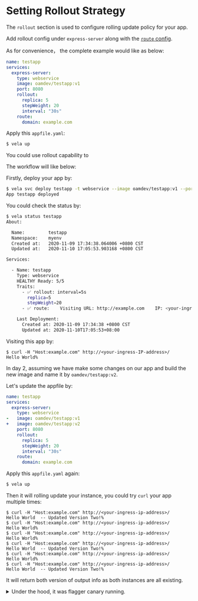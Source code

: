 # Setting Rollout Strategy

The `rollout` section is used to configure rolling update policy for your app.

Add rollout config under `express-server` along with the [`route` config](./set-rollout.md).

As for convenience， the complete example would like as below:

```yaml
name: testapp
services:
  express-server:
    type: webservice
    image: oamdev/testapp:v1
    port: 8080
    rollout:
      replica: 5
      stepWeight: 20
      interval: "30s"
    route:
      domain: example.com
```

Apply this `appfile.yaml`:

```bash
$ vela up
```


You could use rollout capability to 

The workflow will like below:

Firstly, deploy your app by:

```bash
$ vela svc deploy testapp -t webservice --image oamdev/testapp:v1 --port 8080
App testapp deployed
```

You could check the status by:

```bash
$ vela status testapp
About:

  Name:      	testapp
  Namespace: 	myenv
  Created at:	2020-11-09 17:34:38.064006 +0800 CST
  Updated at:	2020-11-10 17:05:53.903168 +0800 CST

Services:

  - Name: testapp
    Type: webservice
    HEALTHY Ready: 5/5
    Traits:
      - ✅ rollout: interval=5s
		replica=5
		stepWeight=20
      - ✅ route: 	Visiting URL: http://example.com	IP: <your-ingress-IP-address>

    Last Deployment:
      Created at: 2020-11-09 17:34:38 +0800 CST
      Updated at: 2020-11-10T17:05:53+08:00
```

Visiting this app by:

```shell script
$ curl -H "Host:example.com" http://<your-ingress-IP-address>/
Hello World%
```

In day 2, assuming we have make some changes on our app and build the new image and name it by `oamdev/testapp:v2`.

Let's update the appfile by:

```yaml
name: testapp
services:
  express-server:
    type: webservice
-   image: oamdev/testapp:v1
+   image: oamdev/testapp:v2
    port: 8080
    rollout:
      replica: 5
      stepWeight: 20
      interval: "30s"
    route:
      domain: example.com
```

Apply this `appfile.yaml` again:

```bash
$ vela up
```

Then it will rolling update your instance, you could try `curl` your app multiple times:

```shell script
$ curl -H "Host:example.com" http://<your-ingress-ip-address>/
Hello World  -- Updated Version Two!%                                         
$ curl -H "Host:example.com" http://<your-ingress-ip-address>/
Hello World%                                                                  
$ curl -H "Host:example.com" http://<your-ingress-ip-address>/
Hello World%                                                                  
$ curl -H "Host:example.com" http://<your-ingress-ip-address>/
Hello World  -- Updated Version Two!%                                         
$ curl -H "Host:example.com" http://<your-ingress-ip-address>/
Hello World%                                                                  
$ curl -H "Host:example.com" http://<your-ingress-ip-address>/
Hello World  -- Updated Version Two!%
``` 

It will return both version of output info as both instances are all existing.

<details>
  <summary>Under the hood, it was flagger canary running.</summary>

```shell script
$ kubectl get canaries.flagger.app testapp-trait-76fc76fddc -w
NAME                       STATUS        WEIGHT   LASTTRANSITIONTIME
testapp-trait-76fc76fddc   Progressing   0        2020-11-10T09:06:10Z
testapp-trait-76fc76fddc   Progressing   20       2020-11-10T09:06:30Z
testapp-trait-76fc76fddc   Progressing   40       2020-11-10T09:06:40Z
testapp-trait-76fc76fddc   Progressing   60       2020-11-10T09:07:31Z
testapp-trait-76fc76fddc   Promoting     0        2020-11-10T09:08:00Z
testapp-trait-76fc76fddc   Promoting     100      2020-11-10T09:08:10Z
testapp-trait-76fc76fddc   Finalising    0        2020-11-10T09:08:20Z
testapp-trait-76fc76fddc   Succeeded     0        2020-11-10T09:08:30Z
```
</details>